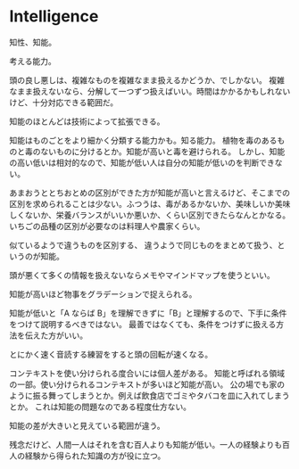 # Intelligence

知性、知能。

考える能力。

頭の良し悪しは、複雑なものを複雑なまま扱えるかどうか、でしかない。
複雑なまま扱えないなら、分解して一つずつ扱えばいい。時間はかかるかもしれないけど、十分対応できる範囲だ。

知能のほとんどは技術によって拡張できる。

知能はものごとをより細かく分類する能力かも。知る能力。
植物を毒のあるものと毒のないものに分けるとか。知能が高いと毒を避けられる。
しかし、知能の高い低いは相対的なので、知能が低い人は自分の知能が低いのを判断できない。

あまおうととちおとめの区別ができた方が知能が高いと言えるけど、そこまでの区別を求められることは少ない。ふつうは、毒があるかないか、美味しいか美味しくないか、栄養バランスがいいか悪いか、くらい区別できたらなんとかなる。いちごの品種の区別が必要なのは料理人や農家くらい。

似ているようで違うものを区別する、
違うようで同じものをまとめて扱う、というのが知能。

頭が悪くて多くの情報を扱えないならメモやマインドマップを使うといい。

知能が高いほど物事をグラデーションで捉えられる。

知能が低いと「A ならば B」を理解できずに「B」と理解するので、下手に条件をつけて説明するべきではない。
最善ではなくても、条件をつけずに扱える方法を伝えた方がいい。

とにかく速く音読する練習をすると頭の回転が速くなる。

コンテキストを使い分けられる度合いには個人差がある。
知能と呼ばれる領域の一部。使い分けられるコンテキストが多いほど知能が高い。
公の場でも家のように振る舞ってしまうとか。例えば飲食店でゴミやタバコを皿に入れてしまうとか。
これは知能の問題なのである程度仕方ない。

知能の差が大きいと見えている範囲が違う。

残念だけど、人間一人はそれを含む百人よりも知能が低い。一人の経験よりも百人の経験から得られた知識の方が役に立つ。
